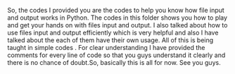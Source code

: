So, the codes I provided you are the codes to help you know how file input and output works in Python. The codes in this folder shows you how to play and get your hands on with files input and output. I also talked about how to use files input and output efficiently which is very helpful and also I have talked about the each of them have their own usage. All of this is being taught in simple codes . For clear understanding I have provided the comments for every line of code so that you guys understand it clearly and there is no chance of doubt.So, basically this is all for now. See you guys.
